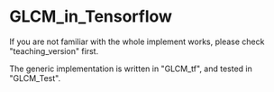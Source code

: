 # GLCM_in_Tensorflow

If you are not familiar with the whole implement works, please check "teaching_version" first.

The generic implementation is written in "GLCM_tf", and tested in "GLCM_Test".

